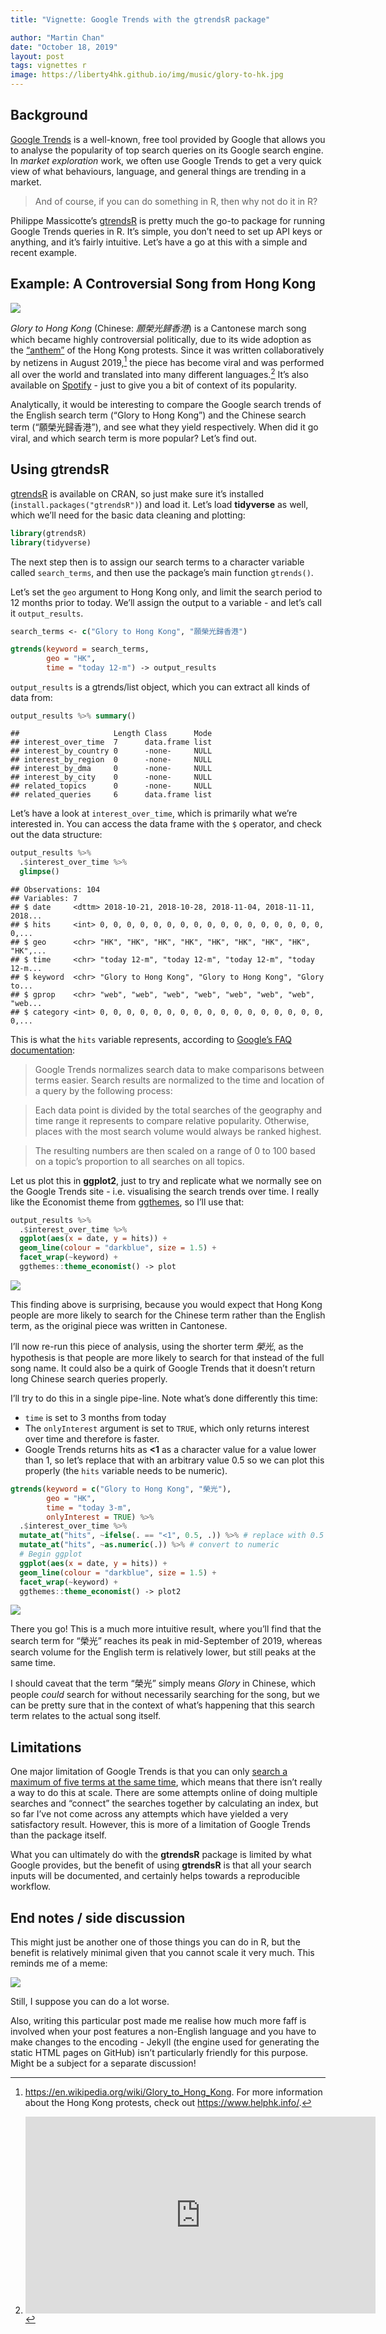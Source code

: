 ```yaml
---
title: "Vignette: Google Trends with the gtrendsR package"

author: "Martin Chan"
date: "October 18, 2019"
layout: post
tags: vignettes r
image: https://liberty4hk.github.io/img/music/glory-to-hk.jpg
---
```



<section class="main-content">
<div id="background" class="section level2">
<h2>Background</h2>
<p><a href="https://trends.google.com">Google Trends</a> is a well-known, free tool provided by Google that allows you to analyse the popularity of top search queries on its Google search engine. In <em>market exploration</em> work, we often use Google Trends to get a very quick view of what behaviours, language, and general things are trending in a market.</p>
<blockquote>
<p>And of course, if you can do something in R, then why not do it in R?</p>
</blockquote>
<p>Philippe Massicotte’s <a href="https://github.com/PMassicotte/gtrendsR">gtrendsR</a> is pretty much the go-to package for running Google Trends queries in R. It’s simple, you don’t need to set up API keys or anything, and it’s fairly intuitive. Let’s have a go at this with a simple and recent example.</p>
</div>
<div id="example-a-controversial-song-from-hong-kong" class="section level2">
<h2>Example: A Controversial Song from Hong Kong</h2>
<p><img src="https://liberty4hk.github.io/img/music/glory-to-hk.jpg"></p>
<p><em>Glory to Hong Kong</em> (Chinese: <em>願榮光歸香港</em>) is a Cantonese march song which became highly controversial politically, due to its wide adoption as the <a href="https://www.youtube.com/watch?v=dY_hkbVQA20">“anthem”</a> of the Hong Kong protests. Since it was written collaboratively by netizens in August 2019,<a href="#fn1" class="footnote-ref" id="fnref1"><sup>1</sup></a> the piece has become viral and was performed all over the world and translated into many different languages.<a href="#fn2" class="footnote-ref" id="fnref2"><sup>2</sup></a> It’s also available on <a href="https://open.spotify.com/album/0o0tKVV8rtkDjydBjx7h6S">Spotify</a> - just to give you a bit of context of its popularity.</p>
<p>Analytically, it would be interesting to compare the Google search trends of the English search term (“Glory to Hong Kong”) and the Chinese search term (“願榮光歸香港”), and see what they yield respectively. When did it go viral, and which search term is more popular? Let’s find out.</p>
</div>
<div id="using-gtrendsr" class="section level2">
<h2>Using gtrendsR</h2>
<p><a href="https://github.com/PMassicotte/gtrendsR">gtrendsR</a> is available on CRAN, so just make sure it’s installed (<code>install.packages("gtrendsR")</code>) and load it. Let’s load <strong>tidyverse</strong> as well, which we’ll need for the basic data cleaning and plotting:</p>
<div class="sourceCode" id="cb1"><pre class="sourceCode r"><code class="sourceCode r"><span class="sourceLine" id="cb1-1" title="1"><span class="kw">library</span>(gtrendsR)</span>
<span class="sourceLine" id="cb1-2" title="2"><span class="kw">library</span>(tidyverse)</span></code></pre></div>
<p>The next step then is to assign our search terms to a character variable called <code>search_terms</code>, and then use the package’s main function <code>gtrends()</code>.</p>
<p>Let’s set the <code>geo</code> argument to Hong Kong only, and limit the search period to 12 months prior to today. We’ll assign the output to a variable - and let’s call it <code>output_results</code>.</p>
<div class="sourceCode" id="cb2"><pre class="sourceCode r"><code class="sourceCode r"><span class="sourceLine" id="cb2-1" title="1">search_terms &lt;-<span class="st"> </span><span class="kw">c</span>(<span class="st">&quot;Glory to Hong Kong&quot;</span>, <span class="st">&quot;願榮光歸香港&quot;</span>)</span>
<span class="sourceLine" id="cb2-2" title="2"></span>
<span class="sourceLine" id="cb2-3" title="3"><span class="kw">gtrends</span>(<span class="dt">keyword =</span> search_terms,</span>
<span class="sourceLine" id="cb2-4" title="4">        <span class="dt">geo =</span> <span class="st">&quot;HK&quot;</span>,</span>
<span class="sourceLine" id="cb2-5" title="5">        <span class="dt">time =</span> <span class="st">&quot;today 12-m&quot;</span>) -&gt;<span class="st"> </span>output_results</span></code></pre></div>
<p><code>output_results</code> is a gtrends/list object, which you can extract all kinds of data from:</p>
<div class="sourceCode" id="cb3"><pre class="sourceCode r"><code class="sourceCode r"><a class="sourceLine" id="cb3-1" title="1">output_results <span class="op">%&gt;%</span><span class="st"> </span><span class="kw">summary</span>()</a></code></pre></div>
<pre><code>##                     Length Class      Mode
## interest_over_time  7      data.frame list
## interest_by_country 0      -none-     NULL
## interest_by_region  0      -none-     NULL
## interest_by_dma     0      -none-     NULL
## interest_by_city    0      -none-     NULL
## related_topics      0      -none-     NULL
## related_queries     6      data.frame list</code></pre>
<p>Let’s have a look at <code>interest_over_time</code>, which is primarily what we’re interested in. You can access the data frame with the <code>$</code> operator, and check out the data structure:</p>
<div class="sourceCode" id="cb5"><pre class="sourceCode r"><code class="sourceCode r"><span class="sourceLine" id="cb5-1" title="1">output_results <span class="op">%&gt;%</span><span class="st"> </span></span>
<span class="sourceLine" id="cb5-2" title="2"><span class="st">  </span>.<span class="op">$</span>interest_over_time <span class="op">%&gt;%</span></span>
<span class="sourceLine" id="cb5-3" title="3"><span class="st">  </span><span class="kw">glimpse</span>()</span></code></pre></div>
<pre><code>## Observations: 104
## Variables: 7
## $ date     &lt;dttm&gt; 2018-10-21, 2018-10-28, 2018-11-04, 2018-11-11, 2018...
## $ hits     &lt;int&gt; 0, 0, 0, 0, 0, 0, 0, 0, 0, 0, 0, 0, 0, 0, 0, 0, 0, 0,...
## $ geo      &lt;chr&gt; &quot;HK&quot;, &quot;HK&quot;, &quot;HK&quot;, &quot;HK&quot;, &quot;HK&quot;, &quot;HK&quot;, &quot;HK&quot;, &quot;HK&quot;, &quot;HK&quot;,...
## $ time     &lt;chr&gt; &quot;today 12-m&quot;, &quot;today 12-m&quot;, &quot;today 12-m&quot;, &quot;today 12-m...
## $ keyword  &lt;chr&gt; &quot;Glory to Hong Kong&quot;, &quot;Glory to Hong Kong&quot;, &quot;Glory to...
## $ gprop    &lt;chr&gt; &quot;web&quot;, &quot;web&quot;, &quot;web&quot;, &quot;web&quot;, &quot;web&quot;, &quot;web&quot;, &quot;web&quot;, &quot;web...
## $ category &lt;int&gt; 0, 0, 0, 0, 0, 0, 0, 0, 0, 0, 0, 0, 0, 0, 0, 0, 0, 0,...</code></pre>
<p>This is what the <code>hits</code> variable represents, according to <a href="https://support.google.com/trends/answer/4365533?hl=en">Google’s FAQ documentation</a>:</p>
<blockquote>
<p>Google Trends normalizes search data to make comparisons between terms easier. Search results are normalized to the time and location of a query by the following process:</p>
</blockquote>
<blockquote>
<p>Each data point is divided by the total searches of the geography and time range it represents to compare relative popularity. Otherwise, places with the most search volume would always be ranked highest.</p>
</blockquote>
<blockquote>
<p>The resulting numbers are then scaled on a range of 0 to 100 based on a topic’s proportion to all searches on all topics.</p>
</blockquote>
<p>Let us plot this in <strong>ggplot2</strong>, just to try and replicate what we normally see on the Google Trends site - i.e. visualising the search trends over time. I really like the Economist theme from <a href="https://yutannihilation.github.io/allYourFigureAreBelongToUs/ggthemes/">ggthemes</a>, so I’ll use that:</p>
<div class="sourceCode" id="cb7"><pre class="sourceCode r"><code class="sourceCode r"><span class="sourceLine" id="cb7-1" title="1">output_results <span class="op">%&gt;%</span></span>
<span class="sourceLine" id="cb7-2" title="2"><span class="st">  </span>.<span class="op">$</span>interest_over_time <span class="op">%&gt;%</span></span>
<span class="sourceLine" id="cb7-3" title="3"><span class="st">  </span><span class="kw">ggplot</span>(<span class="kw">aes</span>(<span class="dt">x =</span> date, <span class="dt">y =</span> hits)) <span class="op">+</span></span>
<span class="sourceLine" id="cb7-4" title="4"><span class="st">  </span><span class="kw">geom_line</span>(<span class="dt">colour =</span> <span class="st">&quot;darkblue&quot;</span>, <span class="dt">size =</span> <span class="fl">1.5</span>) <span class="op">+</span></span>
<span class="sourceLine" id="cb7-5" title="5"><span class="st">  </span><span class="kw">facet_wrap</span>(<span class="op">~</span>keyword) <span class="op">+</span></span>
<span class="sourceLine" id="cb7-6" title="6"><span class="st">  </span>ggthemes<span class="op">::</span><span class="kw">theme_economist</span>() -&gt;<span class="st"> </span>plot</span></code></pre></div>
<p><img src="https://martinctc.github.io/blog/images/gtrendsr-1.png"></p>
<p>This finding above is surprising, because you would expect that Hong Kong people are more likely to search for the Chinese term rather than the English term, as the original piece was written in Cantonese.</p>
<p>I’ll now re-run this piece of analysis, using the shorter term <em>榮光</em>, as the hypothesis is that people are more likely to search for that instead of the full song name. It could also be a quirk of Google Trends that it doesn’t return long Chinese search queries properly.</p>
<p>I’ll try to do this in a single pipe-line. Note what’s done differently this time:</p>
<ul>
<li><code>time</code> is set to 3 months from today</li>
<li>The <code>onlyInterest</code> argument is set to <code>TRUE</code>, which only returns interest over time and therefore is faster.</li>
<li>Google Trends returns hits as <strong>&lt;1</strong> as a character value for a value lower than 1, so let’s replace that with an arbitrary value 0.5 so we can plot this properly (the <code>hits</code> variable needs to be numeric).</li>
</ul>
<div class="sourceCode" id="cb8"><pre class="sourceCode r"><code class="sourceCode r"><span class="sourceLine" id="cb8-1" title="1"><span class="kw">gtrends</span>(<span class="dt">keyword =</span> <span class="kw">c</span>(<span class="st">&quot;Glory to Hong Kong&quot;</span>, <span class="st">&quot;榮光&quot;</span>),</span>
<span class="sourceLine" id="cb8-2" title="2">        <span class="dt">geo =</span> <span class="st">&quot;HK&quot;</span>,</span>
<span class="sourceLine" id="cb8-3" title="3">        <span class="dt">time =</span> <span class="st">&quot;today 3-m&quot;</span>,</span>
<span class="sourceLine" id="cb8-4" title="4">        <span class="dt">onlyInterest =</span> <span class="ot">TRUE</span>) <span class="op">%&gt;%</span></span>
<span class="sourceLine" id="cb8-5" title="5"><span class="st">  </span>.<span class="op">$</span>interest_over_time <span class="op">%&gt;%</span></span>
<span class="sourceLine" id="cb8-6" title="6"><span class="st">  </span><span class="kw">mutate_at</span>(<span class="st">&quot;hits&quot;</span>, <span class="op">~</span><span class="kw">ifelse</span>(. <span class="op">==</span><span class="st"> &quot;&lt;1&quot;</span>, <span class="fl">0.5</span>, .)) <span class="op">%&gt;%</span><span class="st"> </span><span class="co"># replace with 0.5</span></span>
<span class="sourceLine" id="cb8-7" title="7"><span class="st">  </span><span class="kw">mutate_at</span>(<span class="st">&quot;hits&quot;</span>, <span class="op">~</span><span class="kw">as.numeric</span>(.)) <span class="op">%&gt;%</span><span class="st"> </span><span class="co"># convert to numeric</span></span>
<span class="sourceLine" id="cb8-8" title="8"><span class="st">  </span><span class="co"># Begin ggplot</span></span>
<span class="sourceLine" id="cb8-9" title="9"><span class="st">  </span><span class="kw">ggplot</span>(<span class="kw">aes</span>(<span class="dt">x =</span> date, <span class="dt">y =</span> hits)) <span class="op">+</span></span>
<span class="sourceLine" id="cb8-10" title="10"><span class="st">  </span><span class="kw">geom_line</span>(<span class="dt">colour =</span> <span class="st">&quot;darkblue&quot;</span>, <span class="dt">size =</span> <span class="fl">1.5</span>) <span class="op">+</span></span>
<span class="sourceLine" id="cb8-11" title="11"><span class="st">  </span><span class="kw">facet_wrap</span>(<span class="op">~</span>keyword) <span class="op">+</span></span>
<span class="sourceLine" id="cb8-12" title="12"><span class="st">  </span>ggthemes<span class="op">::</span><span class="kw">theme_economist</span>() -&gt;<span class="st"> </span>plot2</span></code></pre></div>
<p><img src="https://martinctc.github.io/blog/images/gtrendsr-2.png"></p>
<p>There you go! This is a much more intuitive result, where you’ll find that the search term for “榮光” reaches its peak in mid-September of 2019, whereas search volume for the English term is relatively lower, but still peaks at the same time.</p>
<p>I should caveat that the term “榮光” simply means <em>Glory</em> in Chinese, which people <em>could</em> search for without necessarily searching for the song, but we can be pretty sure that in the context of what’s happening that this search term relates to the actual song itself.</p>
</div>
<div id="limitations" class="section level2">
<h2>Limitations</h2>
<p>One major limitation of Google Trends is that you can only <a href="https://stackoverflow.com/questions/45700811/google-trends-api-more-than-5-search-terms-in-the-csv-file">search a maximum of five terms at the same time</a>, which means that there isn’t really a way to do this at scale. There are some attempts online of doing multiple searches and “connect” the searches together by calculating an index, but so far I’ve not come across any attempts which have yielded a very satisfactory result. However, this is more of a limitation of Google Trends than the package itself.</p>
<p>What you can ultimately do with the <strong>gtrendsR</strong> package is limited by what Google provides, but the benefit of using <strong>gtrendsR</strong> is that all your search inputs will be documented, and certainly helps towards a reproducible workflow.</p>
</div>
<div id="end-notes-side-discussion" class="section level2">
<h2>End notes / side discussion</h2>
<p>This might just be another one of those things you can do in R, but the benefit is relatively minimal given that you cannot scale it very much. This reminds me of a meme:</p>
<p><img src="https://raw.githubusercontent.com/martinctc/blog/master/images/ian-malcolm.jpeg"></p>
<p>Still, I suppose you can do a lot worse.</p>
<p>Also, writing this particular post made me realise how much more faff is involved when your post features a non-English language and you have to make changes to the encoding - Jekyll (the engine used for generating the static HTML pages on GitHub) isn’t particularly friendly for this purpose. Might be a subject for a separate discussion!</p>
</div>
<div class="footnotes">
<hr />
<ol>
<li id="fn1"><p><a href="https://en.wikipedia.org/wiki/Glory_to_Hong_Kong" class="uri">https://en.wikipedia.org/wiki/Glory_to_Hong_Kong</a>. For more information about the Hong Kong protests, check out <a href="https://www.helphk.info/" class="uri">https://www.helphk.info/</a>.<a href="#fnref1" class="footnote-back">↩</a></p></li>
<li id="fn2"><p><iframe width="560" height="315" src="https://www.youtube.com/embed/7y5JOd7jWqk" frameborder="0" allow="accelerometer; autoplay; encrypted-media; gyroscope; picture-in-picture" allowfullscreen></iframe><a href="#fnref2" class="footnote-back">↩</a></p></li>
</ol>
</div>
</section>
